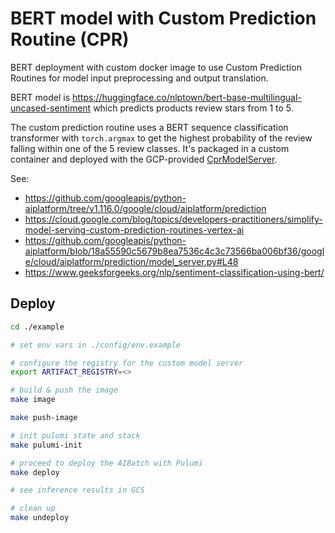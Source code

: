 # BERT model with Custom Prediction Routine (CPR)

BERT deployment with custom docker image to use Custom Prediction Routines for model input preprocessing and output translation.

BERT model is https://huggingface.co/nlptown/bert-base-multilingual-uncased-sentiment which predicts products review stars from 1 to 5.

The custom prediction routine uses a BERT sequence classification transformer with `torch.argmax` to get the highest probability of the review falling within one of the 5 review classes. It's packaged in a custom container and deployed with the GCP-provided [CprModelServer](https://github.com/googleapis/python-aiplatform/blob/18a55590c5679b8ea7536c4c3c73566ba006bf36/google/cloud/aiplatform/prediction/model_server.py#L48).

See:
- https://github.com/googleapis/python-aiplatform/tree/v1.116.0/google/cloud/aiplatform/prediction
- https://cloud.google.com/blog/topics/developers-practitioners/simplify-model-serving-custom-prediction-routines-vertex-ai
- https://github.com/googleapis/python-aiplatform/blob/18a55590c5679b8ea7536c4c3c73566ba006bf36/google/cloud/aiplatform/prediction/model_server.py#L48
- https://www.geeksforgeeks.org/nlp/sentiment-classification-using-bert/

## Deploy

```sh
cd ./example

# set env vars in ./config/env.example

# configure the registry for the custom model server
export ARTIFACT_REGISTRY=<>

# build & push the image
make image

make push-image

# init pulumi state and stack
make pulumi-init

# proceed to deploy the AIBatch with Pulumi
make deploy

# see inference results in GCS

# clean up
make undeploy
```
